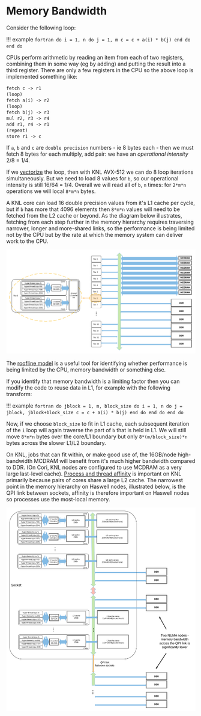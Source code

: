 # Memory Bandwidth

Consider the following loop:

!!! example
	```fortran
	do i = 1, n
	  do j = 1, m
		c = c + a(i) * b(j)
	  end do
	end do
	```

CPUs perform arithmetic by reading an item from each of two registers, 
combining them in some way (eg by adding) and putting the result into a 
third register. There are only a few registers in the CPU so  the above 
loop is implemented something like:

    fetch c -> r1
    (loop)
    fetch a(i) -> r2
    (loop)
    fetch b(j) -> r3
    mul r2, r3 -> r4
    add r1, r4 -> r1
    (repeat)
    store r1 -> c

If `a`, `b` and `c` are `double precision` numbers - ie 8 bytes each - then
we must fetch 8 bytes for each multiply, add pair: we have an 
*operational  intensity* 2/8 = 1/4. 

If we [vectorize](vectorization.md) the loop, then with KNL AVX-512 we
can do 8 loop iterations simultaneously. But we need to load 8 values for 
`b`, so our operational intensity is still 16/64 = 1/4. Overall we will read
all of `b`, `n` times: for `2*m*n` operations we will local `8*m*n` bytes.

A KNL core can load 16 double precision values from it's L1 cache per cycle,
but if `b` has more that 4096 elements then `8*m*n` values will
need to be fetched from the L2 cache or beyond. As the diagram below 
illustrates, fetching from each step further in the memory hierarchy requires
traversing narrower, longer and more-shared links, so the performance is 
being limited not by the CPU but by the rate at which the memory system can 
deliver work to the CPU.

<a name="knl-mem-pipes"></a>
![knl-mem-pipes](images/knl-mem-pipes.png)

The [roofline model](../programming/performance-debugging-tools/roofline.md)
is a useful tool for identifying whether performance is being limited by the
CPU, memory bandwidth or something else.

If you identify that memory bandwidth is a limiting factor then you can modify
the code to reuse data in L1, for example with the following transform:

!!! example
    ``` fortran
    do jblock = 1, m, block_size
        do i = 1, n
            do j = jblock, jblock+block_size
                c = c + a(i) * b(j)
            end do
        end do
    end do
    ```

Now, if we choose `block_size` to fit in L1 cache, each subsequent iteration 
of the `i` loop will again traverse the part of `b` that is held in L1. We 
will still move `8*m*n` bytes over the core/L1 boundary but only `8*(m/block_size)*n`
bytes across the slower L1/L2 boundary.

On KNL, jobs that can fit within, or make good use of, the 16GB/node high-bandwidth
MCDRAM will benefit from it's much higher bandwidth compared to DDR. (On Cori, KNL nodes
are configured to use MCDRAM as a very large last-level cache). 
[Process and thread affinity](../jobs/affinity/index.md) is important on KNL primarily 
because pairs of cores share a large L2 cache. The narrowest point in the 
memory hierarchy on Haswell nodes, illustrated below, is the QPI link between sockets, 
affinity is therefore important on Haswell nodes so processes use the most-local memory.

<a name="haswell-mem-pipes"></a>
![haswell-mem-pipes](images/haswell-mem-pipes.png)

